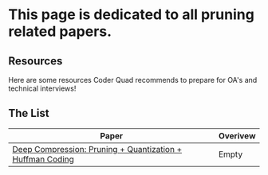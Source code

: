 # This page is dedicated to all pruning related papers. 


## Resources

Here are some resources Coder Quad recommends to prepare for OA's and technical interviews!


## The List

| Paper               | Overivew                                            |
| ------------------- | --------------------------------------------------- |
| [Deep Compression: Pruning + Quantization + Huffman Coding](https://arxiv.org/abs/1510.00149) | Empty  |
